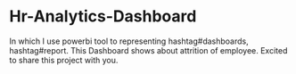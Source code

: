 # Hr-Analytics-Dashboard
In which I use powerbi tool to representing hashtag#dashboards, hashtag#report. This Dashboard shows about attrition of employee. Excited to share this project with you.
